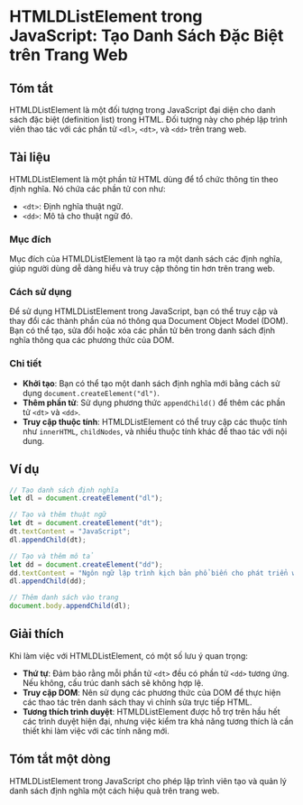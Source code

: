 <!--
Meta Description: # HTMLDListElement trong JavaScript: Tạo Danh Sách Đặc Biệt trên Trang Web ## Tóm tắt HTMLDListElement là một đối tượng trong JavaScript đại diện cho ...
Meta Keywords: các, danh, sách, htmldlistelement, tạo
-->

# HTMLDListElement trong JavaScript: Tạo Danh Sách Đặc Biệt trên Trang Web

## Tóm tắt
HTMLDListElement là một đối tượng trong JavaScript đại diện cho danh sách đặc biệt (definition list) trong HTML. Đối tượng này cho phép lập trình viên thao tác với các phần tử `<dl>`, `<dt>`, và `<dd>` trên trang web.

## Tài liệu
HTMLDListElement là một phần tử HTML dùng để tổ chức thông tin theo định nghĩa. Nó chứa các phần tử con như:
- `<dt>`: Định nghĩa thuật ngữ.
- `<dd>`: Mô tả cho thuật ngữ đó.

### Mục đích
Mục đích của HTMLDListElement là tạo ra một danh sách các định nghĩa, giúp người dùng dễ dàng hiểu và truy cập thông tin hơn trên trang web.

### Cách sử dụng
Để sử dụng HTMLDListElement trong JavaScript, bạn có thể truy cập và thay đổi các thành phần của nó thông qua Document Object Model (DOM). Bạn có thể tạo, sửa đổi hoặc xóa các phần tử bên trong danh sách định nghĩa thông qua các phương thức của DOM.

### Chi tiết
- **Khởi tạo**: Bạn có thể tạo một danh sách định nghĩa mới bằng cách sử dụng `document.createElement("dl")`.
- **Thêm phần tử**: Sử dụng phương thức `appendChild()` để thêm các phần tử `<dt>` và `<dd>`.
- **Truy cập thuộc tính**: HTMLDListElement có thể truy cập các thuộc tính như `innerHTML`, `childNodes`, và nhiều thuộc tính khác để thao tác với nội dung.

## Ví dụ
```javascript
// Tạo danh sách định nghĩa
let dl = document.createElement("dl");

// Tạo và thêm thuật ngữ
let dt = document.createElement("dt");
dt.textContent = "JavaScript";
dl.appendChild(dt);

// Tạo và thêm mô tả
let dd = document.createElement("dd");
dd.textContent = "Ngôn ngữ lập trình kịch bản phổ biến cho phát triển web.";
dl.appendChild(dd);

// Thêm danh sách vào trang
document.body.appendChild(dl);
```

## Giải thích
Khi làm việc với HTMLDListElement, có một số lưu ý quan trọng:
- **Thứ tự**: Đảm bảo rằng mỗi phần tử `<dt>` đều có phần tử `<dd>` tương ứng. Nếu không, cấu trúc danh sách sẽ không hợp lệ.
- **Truy cập DOM**: Nên sử dụng các phương thức của DOM để thực hiện các thao tác trên danh sách thay vì chỉnh sửa trực tiếp HTML.
- **Tương thích trình duyệt**: HTMLDListElement được hỗ trợ trên hầu hết các trình duyệt hiện đại, nhưng việc kiểm tra khả năng tương thích là cần thiết khi làm việc với các tính năng mới.

## Tóm tắt một dòng
HTMLDListElement trong JavaScript cho phép lập trình viên tạo và quản lý danh sách định nghĩa một cách hiệu quả trên trang web.